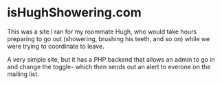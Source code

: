 isHughShowering.com
====================

This was a site I ran for my roommate Hugh, who would take hours preparing to go out (showering, brushing his teeth, and so on) while we were trying to coordinate to leave.

A very simple site, but it has a PHP backend that allows an admin to go in and change the toggle- which then sends out an alert to everone on the mailing list.

